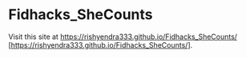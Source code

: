 # Fidhacks_SheCounts

Visit this site at https://rishyendra333.github.io/Fidhacks_SheCounts/ [https://rishyendra333.github.io/Fidhacks_SheCounts/].
